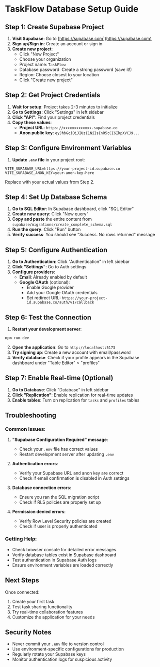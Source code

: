 # TaskFlow Database Setup Guide

## Step 1: Create Supabase Project

1. **Visit Supabase**: Go to [https://supabase.com](https://supabase.com)
2. **Sign up/Sign in**: Create an account or sign in
3. **Create new project**:
   - Click "New Project"
   - Choose your organization
   - Project name: `TaskFlow`
   - Database password: Create a strong password (save it!)
   - Region: Choose closest to your location
   - Click "Create new project"

## Step 2: Get Project Credentials

1. **Wait for setup**: Project takes 2-3 minutes to initialize
2. **Go to Settings**: Click "Settings" in left sidebar
3. **Click "API"**: Find your project credentials
4. **Copy these values**:
   - **Project URL**: `https://xxxxxxxxxxxxx.supabase.co`
   - **Anon public key**: `eyJhbGciOiJIUzI1NiIsInR5cCI6IkpXVCJ9...`

## Step 3: Configure Environment Variables

1. **Update `.env` file** in your project root:
```env
VITE_SUPABASE_URL=https://your-project-id.supabase.co
VITE_SUPABASE_ANON_KEY=your-anon-key-here
```

Replace with your actual values from Step 2.

## Step 4: Set Up Database Schema

1. **Go to SQL Editor**: In Supabase dashboard, click "SQL Editor"
2. **Create new query**: Click "New query"
3. **Copy and paste** the entire content from `supabase/migrations/create_complete_schema.sql`
4. **Run the query**: Click "Run" button
5. **Verify success**: You should see "Success. No rows returned" message

## Step 5: Configure Authentication

1. **Go to Authentication**: Click "Authentication" in left sidebar
2. **Click "Settings"**: Go to Auth settings
3. **Configure providers**:
   - **Email**: Already enabled by default
   - **Google OAuth** (optional):
     - Enable Google provider
     - Add your Google OAuth credentials
     - Set redirect URL: `https://your-project-id.supabase.co/auth/v1/callback`

## Step 6: Test the Connection

1. **Restart your development server**:
```bash
npm run dev
```

2. **Open the application**: Go to `http://localhost:5173`
3. **Try signing up**: Create a new account with email/password
4. **Verify database**: Check if your profile appears in the Supabase dashboard under "Table Editor" > "profiles"

## Step 7: Enable Real-time (Optional)

1. **Go to Database**: Click "Database" in left sidebar
2. **Click "Replication"**: Enable replication for real-time updates
3. **Enable tables**: Turn on replication for `tasks` and `profiles` tables

## Troubleshooting

### Common Issues:

1. **"Supabase Configuration Required" message**:
   - Check your `.env` file has correct values
   - Restart development server after updating `.env`

2. **Authentication errors**:
   - Verify your Supabase URL and anon key are correct
   - Check if email confirmation is disabled in Auth settings

3. **Database connection errors**:
   - Ensure you ran the SQL migration script
   - Check if RLS policies are properly set up

4. **Permission denied errors**:
   - Verify Row Level Security policies are created
   - Check if user is properly authenticated

### Getting Help:

- Check browser console for detailed error messages
- Verify database tables exist in Supabase dashboard
- Test authentication in Supabase Auth logs
- Ensure environment variables are loaded correctly

## Next Steps

Once connected:
1. Create your first task
2. Test task sharing functionality
3. Try real-time collaboration features
4. Customize the application for your needs

## Security Notes

- Never commit your `.env` file to version control
- Use environment-specific configurations for production
- Regularly rotate your Supabase keys
- Monitor authentication logs for suspicious activity